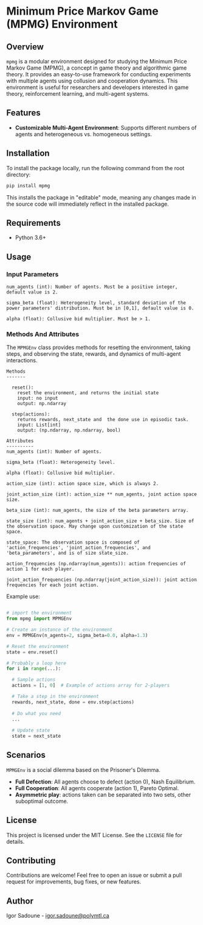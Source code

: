 # Minimum Price Markov Game (MPMG) Environment

## Overview

`mpmg` is a modular environment designed for studying the Minimum Price Markov Game (MPMG), a concept in game theory and algorithmic game theory. It provides an easy-to-use framework for conducting experiments with multiple agents using collusion and cooperation dynamics. This environment is useful for researchers and developers interested in game theory, reinforcement learning, and multi-agent systems.

## Features
- **Customizable Multi-Agent Environment**: Supports different numbers of agents and heterogeneous vs. homogeneous settings.

## Installation

To install the package locally, run the following command from the root directory:

```sh
pip install mpmg
```

This installs the package in "editable" mode, meaning any changes made in the source code will immediately reflect in the installed package.

## Requirements
- Python 3.6+

## Usage

### Input Parameters
```
num_agents (int): Number of agents. Must be a positive integer, default value is 2.

sigma_beta (float): Heterogeneity level, standard deviation of the power parameters' distribution. Must be in [0,1], default value is 0.

alpha (float): Collusive bid multiplier. Must be > 1.
```

### Methods And Attributes
The `MPMGEnv` class provides methods for resetting the environment, taking steps, and observing the state, rewards, and dynamics of multi-agent interactions.

```
Methods
-------

  reset():
    reset the environment, and returns the initial state
    input: no input
    output: np.ndarray
  
  step(actions):
    returns rewards, next_state and  the done use in episodic task.
    input: List[int]  
    output: (np.ndarray, np.ndarray, bool)

Attributes
----------
num_agents (int): Number of agents.

sigma_beta (float): Heterogeneity level.

alpha (float): Collusive bid multiplier. 

action_size (int): action space size, which is always 2.

joint_action_size (int): action_size ** num_agents, joint action space size.

beta_size (int): num_agents, the size of the beta parameters array.

state_size (int): num_agents + joint_action_size + beta_size. Size of the observation space. May change upon customization of the state space.

state_space: The observation space is composed of 'action_frequencies', 'joint_action_frequencies', and 'beta_parameters', and is of size state_size.

action_frequencies (np.ndarray(num_agents)): action frequencies of action 1 for each player.         

joint_action_frequencies (np.ndarray(joint_action_size)): joint action frequencies for each joint action.
```

Example use:

```python

# import the environment
from mpmg import MPMGEnv

# Create an instance of the environment
env = MPMGEnv(n_agents=2, sigma_beta=0.0, alpha=1.3)

# Reset the environment
state = env.reset() 

# Probably a loop here
for i in range(...):

  # Sample actions
  actions = [1, 0]  # Example of actions array for 2-players

  # Take a step in the environment
  rewards, next_state, done = env.step(actions)
  
  # Do what you need
  ...
  
  # Update state
  state = next_state
```

## Scenarios
`MPMGEnv` is a social dilemma based on the Prisoner's Dilemma. 

- **Full Defection**: All agents choose to defect (action 0), Nash Equilibrium.
- **Full Cooperation**: All agents cooperate (action 1), Pareto Optimal.
- **Asymmetric play**: actions taken can be separated into two sets, other suboptimal outcome.

## License

This project is licensed under the MIT License. See the `LICENSE` file for details.

## Contributing

Contributions are welcome! Feel free to open an issue or submit a pull request for improvements, bug fixes, or new features.

## Author

Igor Sadoune - igor.sadoune@polymtl.ca

